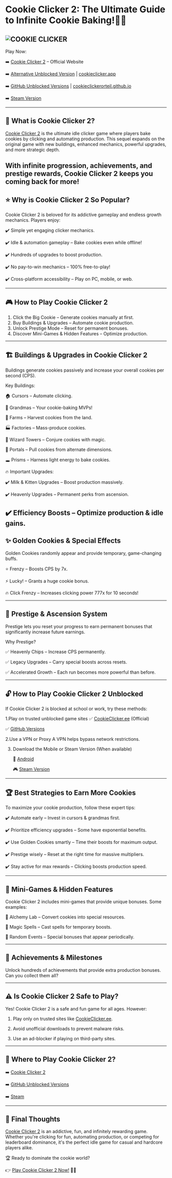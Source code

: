 # Cookie Clicker 2: The Ultimate Guide to Infinite Cookie Baking!🍪🔥
![COOKIE CLICKER](https://github.com/user-attachments/assets/584b5304-faee-4e76-ac20-9ca07f3e5f11)
---
Play Now:

➡️ [Cookie Clicker 2](https://cookieclicker.ee) – Official Website

➡️ [Alternative Unblocked Version](https://cookieclicker.me) | [cookieclicker.app](https://cookieclicker.app)

➡️ [GitHub Unblocked Versions](https://cookieclickernew.github.io) | [cookieclickerorteil.github.io](https://cookieclickerorteil.github.io)

➡️ [Steam Version](https://store.steampowered.com/app/1454400/Cookie_Clicker/)

---
## 🍪 What is Cookie Clicker 2?

[Cookie Clicker 2](https://cookieclicker.ee/) is the ultimate idle clicker game where players bake cookies by clicking and automating production. This sequel expands on the original game with new buildings, enhanced mechanics, powerful upgrades, and more strategic depth.

With infinite progression, achievements, and prestige rewards, Cookie Clicker 2 keeps you coming back for more!
---
## ⭐ Why is Cookie Clicker 2 So Popular?

Cookie Clicker 2 is beloved for its addictive gameplay and endless growth mechanics. Players enjoy:

✔️ Simple yet engaging clicker mechanics.

✔️ Idle & automation gameplay – Bake cookies even while offline!

✔️ Hundreds of upgrades to boost production.

✔️ No pay-to-win mechanics – 100% free-to-play!

✔️ Cross-platform accessibility – Play on PC, mobile, or web.

---
## 🎮 How to Play Cookie Clicker 2

1. Click the Big Cookie – Generate cookies manually at first.
2. Buy Buildings & Upgrades – Automate cookie production.
3. Unlock Prestige Mode – Reset for permanent bonuses.
4. Discover Mini-Games & Hidden Features – Optimize production.
---
## 🏗️ Buildings & Upgrades in Cookie Clicker 2

Buildings generate cookies passively and increase your overall cookies per second (CPS).

Key Buildings:

🏠 Cursors – Automate clicking.

👵 Grandmas – Your cookie-baking MVPs!

🌾 Farms – Harvest cookies from the land.

🏭 Factories – Mass-produce cookies.

🔮 Wizard Towers – Conjure cookies with magic.

🌌 Portals – Pull cookies from alternate dimensions.

🕳️ Prisms – Harness light energy to bake cookies.

🔥 Important Upgrades:

✔️ Milk & Kitten Upgrades – Boost production massively.

✔️ Heavenly Upgrades – Permanent perks from ascension.

✔️ Efficiency Boosts – Optimize production & idle gains.
---
## ✨ Golden Cookies & Special Effects

Golden Cookies randomly appear and provide temporary, game-changing buffs.

⭐ Frenzy – Boosts CPS by 7x.

⚡ Lucky! – Grants a huge cookie bonus.

🔥 Click Frenzy – Increases clicking power 777x for 10 seconds!

---
## 🔄 Prestige & Ascension System

Prestige lets you reset your progress to earn permanent bonuses that significantly increase future earnings.

Why Prestige?

✅ Heavenly Chips – Increase CPS permanently.

✅ Legacy Upgrades – Carry special boosts across resets.

✅ Accelerated Growth – Each run becomes more powerful than before.

---
## 🔓 How to Play Cookie Clicker 2 Unblocked

If Cookie Clicker 2 is blocked at school or work, try these methods:

1.Play on trusted unblocked game sites
✅ [CookieClicker.ee](https://cookieclicker.ee/) (Official)

✅ [GitHub Versions](https://cookieclickerorteil.github.io)

2.Use a VPN or Proxy
A VPN helps bypass network restrictions.

3. Download the Mobile or Steam Version (When available)

   📱 [Android](https://play.google.com/store/apps/details?id=org.dashnet.cookieclicker&hl=en)

   🎮 [Steam Version](https://store.steampowered.com/app/1454400/Cookie_Clicker/)

---
## 🏆 Best Strategies to Earn More Cookies

To maximize your cookie production, follow these expert tips:

✔️ Automate early – Invest in cursors & grandmas first.

✔️ Prioritize efficiency upgrades – Some have exponential benefits.

✔️ Use Golden Cookies smartly – Time their boosts for maximum output.

✔️ Prestige wisely – Reset at the right time for massive multipliers.

✔️ Stay active for max rewards – Clicking boosts production speed.

---
## 📜 Mini-Games & Hidden Features

Cookie Clicker 2 includes mini-games that provide unique bonuses. Some examples:

🏺 Alchemy Lab – Convert cookies into special resources.

🔮 Magic Spells – Cast spells for temporary boosts.

🎲 Random Events – Special bonuses that appear periodically.

---
## 🏅 Achievements & Milestones

Unlock hundreds of achievements that provide extra production bonuses. Can you collect them all?

---
## ⚠️ Is Cookie Clicker 2 Safe to Play?

Yes! Cookie Clicker 2 is a safe and fun game for all ages. However:

1. Play only on trusted sites like [CookieClicker.ee](https://cookieclicker.ee/).

2. Avoid unofficial downloads to prevent malware risks.

3. Use an ad-blocker if playing on third-party sites.

---
## 🔗 Where to Play Cookie Clicker 2?

➡️ [Cookie Clicker 2](https://cookieclicker.ee/)

➡️ [GitHub Unblocked Versions](https://cookieclickerorteil.github.io)

➡️ [Steam](https://store.steampowered.com/app/1454400/Cookie_Clicker/) 

---
## 🎯 Final Thoughts

[Cookie Clicker 2](https://cookieclicker.ee/) is an addictive, fun, and infinitely rewarding game. Whether you're clicking for fun, automating production, or competing for leaderboard dominance, it's the perfect idle game for casual and hardcore players alike.

🏆 Ready to dominate the cookie world?

👉 [Play Cookie Clicker 2 Now!](https://cookieclicker.ee/) 🍪🔥

